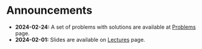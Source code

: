 # Announcements

* **2024-02-24:** A set of problems with solutions are available at [Problems](../problems/index.md) page.
* **2024-02-01:** Slides are available on [Lectures](../lectures/index.md) page.
